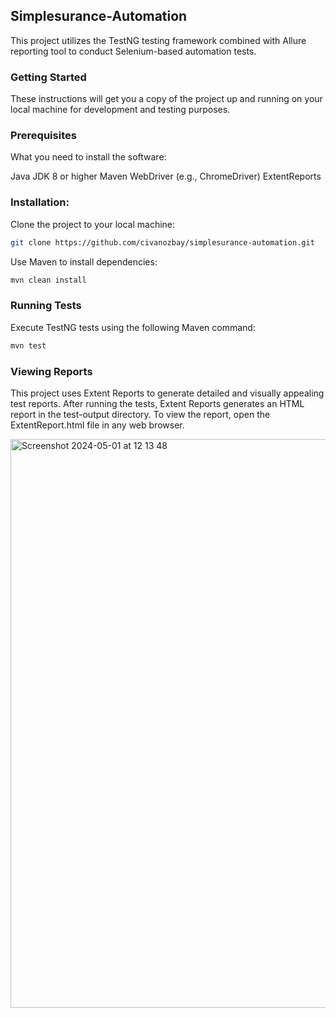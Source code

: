 ## Simplesurance-Automation
This project utilizes the TestNG testing framework combined with Allure reporting tool to conduct Selenium-based automation tests.

### Getting Started
These instructions will get you a copy of the project up and running on your local machine for development and testing purposes.

### Prerequisites
What you need to install the software:

Java JDK 8 or higher
Maven
WebDriver (e.g., ChromeDriver)
ExtentReports

### **Installation**:
Clone the project to your local machine:
   ```bash
   git clone https://github.com/civanozbay/simplesurance-automation.git
   ```
Use Maven to install dependencies:
   ```bash
  mvn clean install
  ```
### **Running Tests**
Execute TestNG tests using the following Maven command:
   ```bash
   mvn test
   ```
### **Viewing Reports**
This project uses Extent Reports to generate detailed and visually appealing test reports.
After running the tests, Extent Reports generates an HTML report in the test-output directory. To view the report, open the ExtentReport.html file in any web browser.

<img width="910" alt="Screenshot 2024-05-01 at 12 13 48" src="https://github.com/civanozbay/simplesurance-automation/assets/67442113/1eefed6f-755b-4be0-ac4b-bfc1aebd848d">
